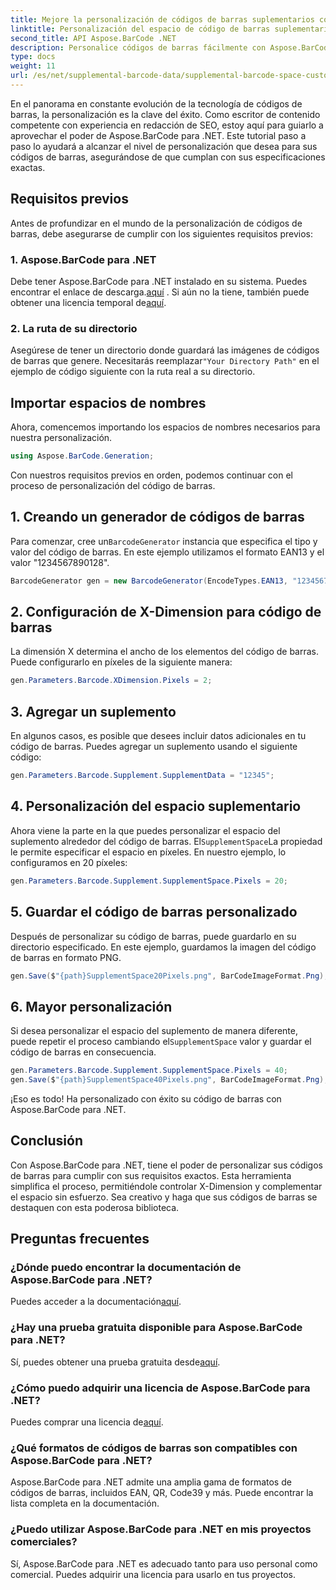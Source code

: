 ```yaml
---
title: Mejore la personalización de códigos de barras suplementarios con Aspose.BarCode
linktitle: Personalización del espacio de código de barras suplementario
second_title: API Aspose.BarCode .NET
description: Personalice códigos de barras fácilmente con Aspose.BarCode para .NET. Controla X-Dimension y complementa el espacio. ¡Pruebe la prueba gratuita!
type: docs
weight: 11
url: /es/net/supplemental-barcode-data/supplemental-barcode-space-customization/
---
```


En el panorama en constante evolución de la tecnología de códigos de barras, la personalización es la clave del éxito. Como escritor de contenido competente con experiencia en redacción de SEO, estoy aquí para guiarlo a aprovechar el poder de Aspose.BarCode para .NET. Este tutorial paso a paso lo ayudará a alcanzar el nivel de personalización que desea para sus códigos de barras, asegurándose de que cumplan con sus especificaciones exactas.

## Requisitos previos

Antes de profundizar en el mundo de la personalización de códigos de barras, debe asegurarse de cumplir con los siguientes requisitos previos:

### 1. Aspose.BarCode para .NET

 Debe tener Aspose.BarCode para .NET instalado en su sistema. Puedes encontrar el enlace de descarga.[aquí](https://releases.aspose.com/barcode/net/) . Si aún no la tiene, también puede obtener una licencia temporal de[aquí](https://purchase.aspose.com/temporary-license/).

### 2. La ruta de su directorio

Asegúrese de tener un directorio donde guardará las imágenes de códigos de barras que genere. Necesitarás reemplazar`"Your Directory Path"` en el ejemplo de código siguiente con la ruta real a su directorio.

## Importar espacios de nombres

Ahora, comencemos importando los espacios de nombres necesarios para nuestra personalización.

```csharp
using Aspose.BarCode.Generation;
```

Con nuestros requisitos previos en orden, podemos continuar con el proceso de personalización del código de barras.

## 1. Creando un generador de códigos de barras

 Para comenzar, cree un`BarcodeGenerator` instancia que especifica el tipo y valor del código de barras. En este ejemplo utilizamos el formato EAN13 y el valor "1234567890128".

```csharp
BarcodeGenerator gen = new BarcodeGenerator(EncodeTypes.EAN13, "1234567890128");
```

## 2. Configuración de X-Dimension para código de barras

La dimensión X determina el ancho de los elementos del código de barras. Puede configurarlo en píxeles de la siguiente manera:

```csharp
gen.Parameters.Barcode.XDimension.Pixels = 2;
```

## 3. Agregar un suplemento

En algunos casos, es posible que desees incluir datos adicionales en tu código de barras. Puedes agregar un suplemento usando el siguiente código:

```csharp
gen.Parameters.Barcode.Supplement.SupplementData = "12345";
```

## 4. Personalización del espacio suplementario

 Ahora viene la parte en la que puedes personalizar el espacio del suplemento alrededor del código de barras. El`SupplementSpace`La propiedad le permite especificar el espacio en píxeles. En nuestro ejemplo, lo configuramos en 20 píxeles:

```csharp
gen.Parameters.Barcode.Supplement.SupplementSpace.Pixels = 20;
```

## 5. Guardar el código de barras personalizado

Después de personalizar su código de barras, puede guardarlo en su directorio especificado. En este ejemplo, guardamos la imagen del código de barras en formato PNG.

```csharp
gen.Save($"{path}SupplementSpace20Pixels.png", BarCodeImageFormat.Png);
```

## 6. Mayor personalización

 Si desea personalizar el espacio del suplemento de manera diferente, puede repetir el proceso cambiando el`SupplementSpace` valor y guardar el código de barras en consecuencia.

```csharp
gen.Parameters.Barcode.Supplement.SupplementSpace.Pixels = 40;
gen.Save($"{path}SupplementSpace40Pixels.png", BarCodeImageFormat.Png);
```

¡Eso es todo! Ha personalizado con éxito su código de barras con Aspose.BarCode para .NET.

## Conclusión

Con Aspose.BarCode para .NET, tiene el poder de personalizar sus códigos de barras para cumplir con sus requisitos exactos. Esta herramienta simplifica el proceso, permitiéndole controlar X-Dimension y complementar el espacio sin esfuerzo. Sea creativo y haga que sus códigos de barras se destaquen con esta poderosa biblioteca.

## Preguntas frecuentes

### ¿Dónde puedo encontrar la documentación de Aspose.BarCode para .NET?
 Puedes acceder a la documentación[aquí](https://reference.aspose.com/barcode/net/).

### ¿Hay una prueba gratuita disponible para Aspose.BarCode para .NET?
 Sí, puedes obtener una prueba gratuita desde[aquí](https://releases.aspose.com/).

### ¿Cómo puedo adquirir una licencia de Aspose.BarCode para .NET?
 Puedes comprar una licencia de[aquí](https://purchase.aspose.com/buy).

### ¿Qué formatos de códigos de barras son compatibles con Aspose.BarCode para .NET?
Aspose.BarCode para .NET admite una amplia gama de formatos de códigos de barras, incluidos EAN, QR, Code39 y más. Puede encontrar la lista completa en la documentación.

### ¿Puedo utilizar Aspose.BarCode para .NET en mis proyectos comerciales?
Sí, Aspose.BarCode para .NET es adecuado tanto para uso personal como comercial. Puedes adquirir una licencia para usarlo en tus proyectos.